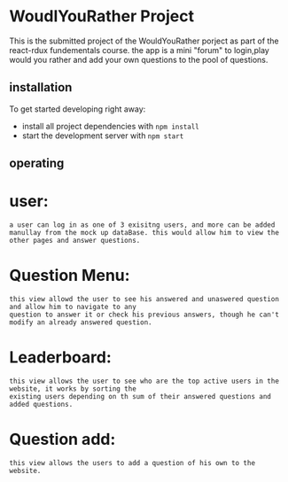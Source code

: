 # WoudlYouRather Project

This is the submitted project of the WouldYouRather porject as part of the react-rdux fundementals course.
the app is a mini "forum" to login,play would you rather and add your own questions to the pool of questions.

## installation

To get started developing right away:

* install all project dependencies with `npm install`
* start the development server with `npm start`

## operating

# user:
    a user can log in as one of 3 exisitng users, and more can be added manullay from the mock up dataBase. this would allow him to view the other pages and answer questions.
# Question Menu:
    this view allowd the user to see his answered and unaswered question and allow him to navigate to any
    question to answer it or check his previous answers, though he can't modify an already answered question.
# Leaderboard:
    this view allows the user to see who are the top active users in the website, it works by sorting the
    existing users depending on th sum of their answered questions and added questions.

# Question add:
    this view allows the users to add a question of his own to the website.